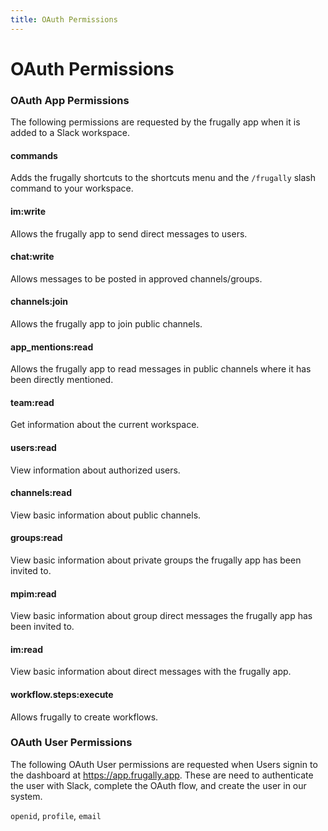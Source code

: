 ```yaml
---
title: OAuth Permissions
---
```


# OAuth Permissions



### OAuth App Permissions

The following permissions are requested by the frugally app when it is added to a Slack workspace.

#### commands
Adds the frugally shortcuts to the shortcuts menu and the `/frugally` slash command to your workspace.

#### im:write
Allows the frugally app to send direct messages to users.

#### chat:write
Allows messages to be posted in approved channels/groups.

#### channels:join
Allows the frugally app to join public channels.

#### app_mentions:read
Allows the frugally app to read messages in public channels where it has been directly mentioned.

#### team:read
Get information about the current workspace.

#### users:read
View information about authorized users.

#### channels:read
View basic information about public channels.

#### groups:read
View basic information about private groups the frugally app has been invited to.

#### mpim:read
View basic information about group direct messages the frugally app has been invited to.

#### im:read
View basic information about direct messages with the frugally app.

#### workflow.steps:execute
Allows frugally to create workflows.

### OAuth User Permissions

The following OAuth User permissions are requested when Users signin to the dashboard at https://app.frugally.app.
These are need to authenticate the user with Slack, complete the OAuth flow, and create the user in our system.

`openid`, `profile`, `email`